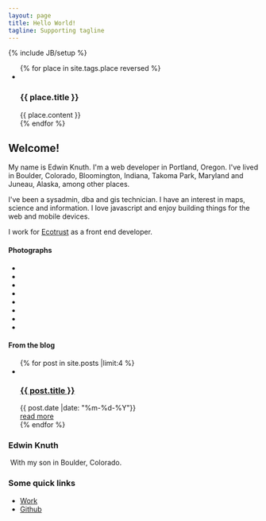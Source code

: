 ```yaml
---
layout: page
title: Hello World!
tagline: Supporting tagline
---
```

{% include JB/setup %}
<div class="container">
    <div class="row">
        <div class="span12">
            <!-- slider -->
            <div class="flexslider" id="map">
                <ul class="slides">
                    {% for place in site.tags.place reversed %}
                    <li data-lat="{{place.lat}}" data-lng="{{place.lng}}" data-zoom="{{place.zoom}}" {% if forloop.first %}class="flex-active-slide"{% endif %}>                                
                      <div class="flex-caption hidden">
                            <h3>{{ place.title }}</h3>
                            {{ place.content }}
                            <!-- <div class="buttons">
                                <a href="{{ place.url }}" class="btn btn-1 pull-right">read more</a>
                            </div> -->
                        </div>
                    </li>
                    {% endfor %}
                </ul>
            </div>
            <span id="responsiveFlag">
            </span>
            <div class="block-slogan">
                <h2>
                    Welcome!
                </h2>
                <div>
                    <p>
                        My name is Edwin Knuth. I'm a web developer in Portland, Oregon. I've lived in Boulder,
                        Colorado, Bloomington, Indiana, Takoma Park, Maryland and Juneau, Alaska, among other
                        places.
                    </p>
                    <p>
                        I've been a sysadmin, dba and gis technician. I have an interest in maps, science
                        and information. I love javascript and enjoy building things for the web and mobile
                        devices.
                    </p>
                    <p>
                        I work for
                        <a href="http://ecotrust.org">Ecotrust</a>
                        as a front end developer.
                    </p>
                </div>
            </div>
        </div>
    </div>
</div>
<!-- content -->
<div id="content" class="content-extra">
    <div class="ic">
    </div>
    <div class="row-1">
              <div class="container">
                <div class="row">
                  <article class="span12">
                    <h4>
                      Photographs
                    </h4>
                  </article>
                  <div class="clear">
                  </div>
                  <ul class="portfolio clearfix">
                    <li class="box">
                      <a href="{{BASE_PATH}}/assets/themes/map/img/image-blank.png" class="magnifier"><img alt="" src="{{BASE_PATH}}/assets/themes/map/img/work/1.jpg"></a>
                    </li>
                    <li class="box">
                      <a href="{{BASE_PATH}}/assets/themes/map/img/image-blank.png" class="magnifier"><img alt="" src="{{BASE_PATH}}/assets/themes/map/img/work/2.jpg"></a>
                    </li>
                    <li class="box">
                      <a href="{{BASE_PATH}}/assets/themes/map/img/image-blank.png" class="magnifier"><img alt="" src="{{BASE_PATH}}/assets/themes/map/img/work/3.jpg"></a>
                    </li>
                    <li class="box">
                      <a href="{{BASE_PATH}}/assets/themes/map/img/image-blank.png" class="magnifier"><img alt="" src="{{BASE_PATH}}/assets/themes/map/img/work/4.jpg"></a>
                    </li>
                    <li class="box">
                      <a href="{{BASE_PATH}}/assets/themes/map/img/image-blank.png" class="magnifier"><img alt="" src="{{BASE_PATH}}/assets/themes/map/img/work/5.jpg"></a>
                    </li>
                    <li class="box">
                      <a href="{{BASE_PATH}}/assets/themes/map/img/image-blank.png" class="magnifier"><img alt="" src="{{BASE_PATH}}/assets/themes/map/img/work/6.jpg"></a>
                    </li>
                    <li class="box">
                      <a href="{{BASE_PATH}}/assets/themes/map/img/image-blank.png" class="magnifier"><img alt="" src="{{BASE_PATH}}/assets/themes/map/img/work/7.jpg"></a>
                    </li>
                    <li class="box">
                      <a href="{{BASE_PATH}}/assets/themes/map/img/image-blank.png" class="magnifier"><img alt="" src="{{BASE_PATH}}/assets/themes/map/img/work/8.jpg"></a>
                    </li>
                  </ul>
                </div>
              </div>
            </div>
    <div class="row-1">
        <div class="container">
            <div class="row">
                <article class="span12">
                    <h4>From the blog</h4>
                </article>
            </div>
            <div class="row">
                    <ul class="thumbnails thumbnails-1">
                        {% for post in site.posts |limit:4 %}
                        <li class="span3">
                            <div class="thumbnail thumbnail-1">
                                <img src="{{BASE_PATH}}/assets/themes/map/img/blog-featured-01.jpg" alt="">
                                <section>
                                    <a href="{{ post.url }}"><h3>{{ post.title }}</h3></a>
                                    <div class="meta">
                                        <time datetime="{{ post.date }}" class="date-1">
                                            <i class="icon-calendar">
                                            </i>
                                            {{ post.date |date: "%m-%d-%Y"}}
                                        </time>
                                        <!-- <div class="name-author">
                                                        <i class="icon-user">
                                                        </i>
                                                        <a href="#">Admin</a>
                                                    </div> -->
                                        <!-- <a href="#" class="comments"><i class="icon-comment"></i> 7 comments</a> -->
                                    </div>
                                    <div class="clear">
                                    </div>
                                    <a href="{{ post.url }}" class="btn btn-1">read more</a>
                                </section>
                            </div>
                        </li>
                        {% endfor %}
                    </ul>
            </div>
        </div>
    </div>
    <div class="container">
        <div class="row">
            <article class="span6">
                <h3>
                    Edwin Knuth
                </h3>
                    <img src="http://farm3.staticflickr.com/2816/8974817223_f0241bda5a_d.jpg" alt=""/>
                            With my son in Boulder, Colorado.
            </article>
            <article class="span6">
                <h3>
                    Some quick links
                </h3>
                <div class="wrapper">
                    <ul class="list">
                        <li>
                            <a href="http://ecotrust.org">Work</a>
                        </li>
                        <li>
                            <a href="http://github.com/eknuth">Github</a>
                        </li>
                    </ul>
                </div>
            </article>
        </div>
    </div>
</div>